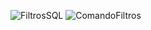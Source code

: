 
![FiltrosSQL](https://github.com/user-attachments/assets/1f65cacc-2c31-4284-b334-4c8cf04c80cc)
![ComandoFiltros](https://github.com/user-attachments/assets/73fc3bab-9762-4a39-8fea-fcbea2a26bc3)
